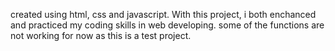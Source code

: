 created using html, css and javascript. With this project, i both enchanced and practiced my coding skills in web developing.
some of the functions are not working for now as this is a test project.
